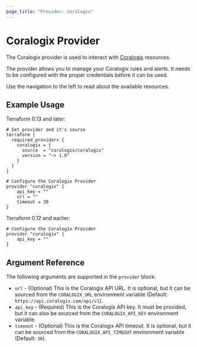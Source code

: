 ```yaml
---
page_title: "Provider: Coralogix"
---
```


# Coralogix Provider

The Coralogix provider is used to interact with [Coralogix](https://coralogix.com/) resources.

The provider allows you to manage your Coralogix rules and alerts.
It needs to be configured with the proper credentials before it can be used.

Use the navigation to the left to read about the available resources.

## Example Usage

Terraform 0.13 and later:

```hcl
# Set provider and it's source
terraform {
  required_providers {
    coralogix = {
      source  = "coralogix/coralogix"
      version = "~> 1.0"
    }
  }
}

# Configure the Coralogix Provider
provider "coralogix" {
    api_key = ""
    url = ""
    timeout = 30
}

```

Terraform 0.12 and earlier:

```hcl
# Configure the Coralogix Provider
provider "coralogix" {
    api_key = ""
}
```

## Argument Reference

The following arguments are supported in the `provider` block:

* `url` - (Optional) This is the Coralogix API URL. It is optional, but
  it can be sourced from the `CORALOGIX_URL` environment variable (Default: `https://api.coralogix.com/api/v1`).
* `api_key` - (Required) This is the Coralogix API key. It must be provided, but
  it can also be sourced from the `CORALOGIX_API_KEY` environment variable.
* `timeout` - (Optional) This is the Coralogix API timeout. It is optional, but
  it can be sourced from the `CORALOGIX_API_TIMEOUT` environment variable (Default: `30`).
